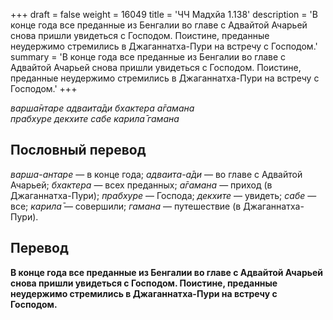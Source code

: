 +++
draft = false
weight = 16049
title = 'ЧЧ Мадхйа 1.138'
description = 'В конце года все преданные из Бенгалии во главе с Адвайтой Ачарьей снова пришли увидеться с Господом. Поистине, преданные неудержимо стремились в Джаганнатха-Пури на встречу с Господом.'
summary = 'В конце года все преданные из Бенгалии во главе с Адвайтой Ачарьей снова пришли увидеться с Господом. Поистине, преданные неудержимо стремились в Джаганнатха-Пури на встречу с Господом.'
+++

_варша̄нтаре адваита̄ди бхактера а̄гамана  
прабхуре декхите сабе карила̄ гамана_

## Пословный перевод

_варша_\-_антаре_ — в конце года; _адваита_\-_а̄ди_ — во главе с Адвайтой Ачарьей; _бхактера_ — всех преданных; _а̄гамана_ — приход (в Джаганнатха-Пури); _прабхуре_ — Господа; _декхите_ — увидеть; _сабе_ — все; _карила̄_ — совершили; _гамана_ — путешествие (в Джаганнатха-Пури).

## Перевод

**В конце года все преданные из Бенгалии во главе с Адвайтой Ачарьей снова пришли увидеться с Господом. Поистине, преданные неудержимо стремились в Джаганнатха-Пури на встречу с Господом.**

